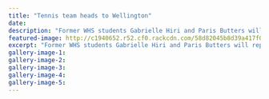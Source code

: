 ```yaml
---
title: "Tennis team heads to Wellington"
date: 
description: "Former WHS students Gabrielle Hiri and Paris Butters will represent Wanganui at the Renouf Tennis Centre in Wellington..."
featured-image: http://c1940652.r52.cf0.rackcdn.com/58d82045b8d39a417f000051/Tennis-Balls.jpg
excerpt: "Former WHS students Gabrielle Hiri and Paris Butters will represent Wanganui at the Renouf Tennis Centre in Wellington."
gallery-image-1: 
gallery-image-2: 
gallery-image-3: 
gallery-image-4: 
gallery-image-5: 
---
```

